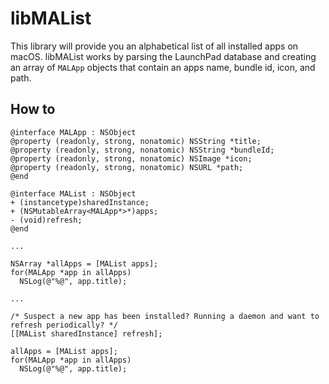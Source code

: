 # libMAList
This library will provide you an alphabetical list of all installed apps on macOS. libMAList works by parsing the LaunchPad database and creating an array of `MALApp` objects that contain an apps name, bundle id, icon, and path. 

## How to

```
@interface MALApp : NSObject
@property (readonly, strong, nonatomic) NSString *title;
@property (readonly, strong, nonatomic) NSString *bundleId;
@property (readonly, strong, nonatomic) NSImage *icon;
@property (readonly, strong, nonatomic) NSURL *path;
@end

@interface MAList : NSObject
+ (instancetype)sharedInstance;
+ (NSMutableArray<MALApp*>*)apps;
- (void)refresh;
@end

...

NSArray *allApps = [MAList apps];
for(MALApp *app in allApps)
  NSLog(@"%@", app.title);

...

/* Suspect a new app has been installed? Running a daemon and want to refresh periodically? */
[[MAList sharedInstance] refresh];

allApps = [MAList apps];
for(MALApp *app in allApps)
  NSLog(@"%@", app.title);
```
